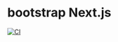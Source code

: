 # bootstrap Next.js

[![CI](https://github.com/luanrv00/bootstrap-nextjs/actions/workflows/ci.yml/badge.svg)](https://github.com/luanrv00/bootstrap-nextjs/actions/workflows/ci.yml)
